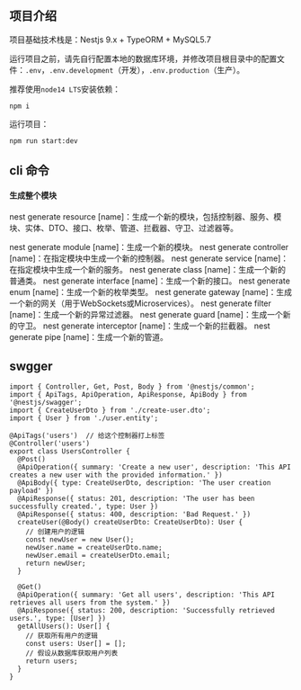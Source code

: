 ## 项目介绍

项目基础技术栈是：Nestjs 9.x + TypeORM + MySQL5.7


运行项目之前，请先自行配置本地的数据库环境，并修改项目根目录中的配置文件：`.env`，`.env.development`（开发），`.env.production`（生产）。



推荐使用`node14 LTS`安装依赖：

```
npm i 
```



运行项目：

```
npm run start:dev
```


## cli 命令

#### 生成整个模块
nest generate resource [name]：生成一个新的模块，包括控制器、服务、模块、实体、DTO、接口、枚举、管道、拦截器、守卫、过滤器等。

nest generate module [name]：生成一个新的模块。
nest generate controller [name]：在指定模块中生成一个新的控制器。
nest generate service [name]：在指定模块中生成一个新的服务。
nest generate class [name]：生成一个新的普通类。
nest generate interface [name]：生成一个新的接口。
nest generate enum [name]：生成一个新的枚举类型。
nest generate gateway [name]：生成一个新的网关（用于WebSockets或Microservices）。
nest generate filter [name]：生成一个新的异常过滤器。
nest generate guard [name]：生成一个新的守卫。
nest generate interceptor [name]：生成一个新的拦截器。
nest generate pipe [name]：生成一个新的管道。

## swgger

```nodejs
import { Controller, Get, Post, Body } from '@nestjs/common';
import { ApiTags, ApiOperation, ApiResponse, ApiBody } from '@nestjs/swagger';
import { CreateUserDto } from './create-user.dto';
import { User } from './user.entity';

@ApiTags('users')  // 给这个控制器打上标签
@Controller('users')
export class UsersController {
  @Post()
  @ApiOperation({ summary: 'Create a new user', description: 'This API creates a new user with the provided information.' })
  @ApiBody({ type: CreateUserDto, description: 'The user creation payload' })
  @ApiResponse({ status: 201, description: 'The user has been successfully created.', type: User })
  @ApiResponse({ status: 400, description: 'Bad Request.' })
  createUser(@Body() createUserDto: CreateUserDto): User {
    // 创建用户的逻辑
    const newUser = new User();
    newUser.name = createUserDto.name;
    newUser.email = createUserDto.email;
    return newUser;
  }

  @Get()
  @ApiOperation({ summary: 'Get all users', description: 'This API retrieves all users from the system.' })
  @ApiResponse({ status: 200, description: 'Successfully retrieved users.', type: [User] })
  getAllUsers(): User[] {
    // 获取所有用户的逻辑
    const users: User[] = [];
    // 假设从数据库获取用户列表
    return users;
  }
}
```
    